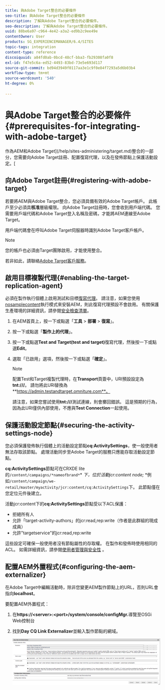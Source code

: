 ```yaml
---
title: 與Adobe Target整合的必要條件
seo-title: 與Adobe Target整合的必要條件
description: 了解與Adobe Target整合的必要條件。
seo-description: 了解與Adobe Target整合的必要條件。
uuid: 88be6a97-c964-4e42-a3a2-ed9b2c9ee49e
contentOwner: User
products: SG_EXPERIENCEMANAGER/6.4/SITES
topic-tags: integration
content-type: reference
discoiquuid: a84fd0ab-0bcd-48cf-bba3-fb29308fa0f8
exl-id: f47e5c6a-ed52-4493-83bd-73e5e693d117
source-git-commit: bd94d3949f0117aa3e1c9f0e84f7293a5d6b03b4
workflow-type: tm+mt
source-wordcount: '540'
ht-degree: 0%

---
```


# 與Adobe Target整合的必要條件{#prerequisites-for-integrating-with-adobe-target}

作為AEM和Adobe Target](/help/sites-administering/target.md)整合的一部分，您需要向Adobe Target註冊、配置復寫代理，以及在發佈節點上保護活動設定。[

## 向Adobe Target註冊{#registering-with-adobe-target}

若要將AEM與Adobe Target整合，您必須具備有效的Adobe Target帳戶。 此帳戶至少必須具**核准**層級權限。 向Adobe Target註冊時，您會收到用戶端代碼。 您需要用戶端代碼和Adobe Target登入名稱及密碼，才能將AEM連線至Adobe Target。

用戶端代碼會在呼叫Adobe Target伺服器時識別Adobe Target客戶帳戶。

>[!NOTE]
>
>您的帳戶也必須由Target團隊啟用，才能使用整合。
>
>
>若非如此，請聯絡[Adobe Target客戶服務](https://docs.adobe.com/content/help/en/target/using/cmp-resources-and-contact-information.html)。

## 啟用目標複製代理{#enabling-the-target-replication-agent}

必須在製作執行個體上啟用測試和目標[復寫代理](/help/sites-deploying/replication.md)。 請注意，如果您使用[nosamplecontent](/help/sites-deploying/configure-runmodes.md#using-samplecontent-and-nosamplecontent)執行模式來安裝AEM，則此復寫代理預設不會啟用。 有關保護生產環境的詳細資訊，請參閱[安全檢查清單](/help/sites-administering/security-checklist.md)。

1. 在AEM首頁上，按一下或點選「**工具** > **部署** > **復寫**」。
1. 按一下或點選「**製作上的代理**」。
1. 按一下或點選&#x200B;**Test and Target(test and target)**&#x200B;復寫代理，然後按一下或點選&#x200B;**Edit**。
1. 選取「已啟用」選項，然後按一下或點選「**確定**」。

   >[!NOTE]
   >
   >配置Test和Target複製代理時，在&#x200B;**Transport**&#x200B;頁簽中，URI預設設定為&#x200B;**tnt:///**。 請勿將此URI替換為&#x200B;**https://admin.testandtarget.omniture.com**。
   >
   >請注意，如果您嘗試使用&#x200B;**tnt:///**&#x200B;測試連線，則會擲回錯誤。 這是預期的行為，因為此URI僅供內部使用，不應與&#x200B;**Test Connection**&#x200B;一起使用。

## 保護活動設定節點{#securing-the-activity-settings-node}

您必須保護發佈執行個體上的活動設定節點&#x200B;**cq:ActivitySettings**，使一般使用者無法存取該節點。 處理活動同步至Adobe Target的服務只應能存取活動設定節點。

**cq:ActivitySettings**&#x200B;節點可在CRXDE lite的`/content/campaigns/*nameofbrand*`* *下，位於活動jcr:content node;* *例如`/content/campaign/we-retail/master/myactivity/jcr:content/cq:ActivitySettings`下。 此節點僅在您定位元件後建立。

活動jcr:content下的&#x200B;**cq:ActivitySettings**&#x200B;節點受以下ACL保護：

* 拒絕所有人
* 允許「target-activity-authors」的jcr:read,rep:write（作者是此群組的現成成員）
* 允許&quot;targetservice&quot;的jcr:read,rep:write

這些設定可確保一般使用者沒有節點屬性的存取權。 在製作和發佈時使用相同的ACL。 如需詳細資訊，請參閱[使用者管理與安全性](/help/sites-administering/security.md) 。

## 配置AEM外置程式{#configuring-the-aem-externalizer}

在Adobe Target中編輯活動時，除非您變更AEM製作節點上的URL，否則URL會指向&#x200B;**localhost**。

要配置AEM外置程式：

1. 在&#x200B;**https://&lt;server>:&lt;port>/system/console/configMgr.**&#x200B;導覽至OSGi Web控制台
1. 找到&#x200B;**Day CQ Link Externalizer**&#x200B;並輸入製作節點的網域。

   ![chlimage_1-120](assets/chlimage_1-120.png)
